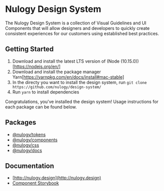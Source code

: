 # Nulogy Design System 
The Nulogy Design System is a collection of Visual Guidelines and UI Components that will allow designers and developers to quickly create consistent experiences for our customers using established best practices.

## Getting Started
1. Download and install the latest LTS version of (Node (10.15.0))[https://nodejs.org/en/]
2. Download and install the package manager Yarn[https://yarnpkg.com/en/docs/install#mac-stable]
3. In the directy you want to install the design system, run `git clone https://github.com/nulogy/design-system/`
4. Run `yarn` to install dependencies 

Congratulations, you've installed the design system! Usage instructions for each package can be found below. 

## Packages 
* [@nulogy/tokens](https://github.com/nulogy/design-system/tree/tokens)
* [@nulogy/components](https://github.com/nulogy/design-system/tree/components)
* [@nulogy/css](https://github.com/nulogy/design-system/tree/docs)
* [@nulogy/docs](https://github.com/nulogy/design-system/tree/components)

## Documentation
* [http://nulogy.design](http://nulogy.design)
* [Component Storybook](http://nulogy.github.io/design-system)
